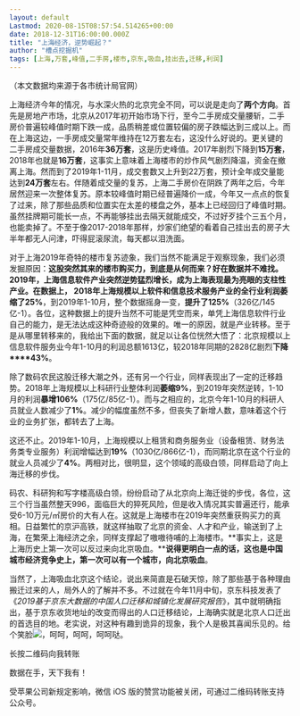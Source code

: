 ```yaml
---
layout: default
Lastmod: 2020-08-15T08:57:54.514265+00:00
date: 2018-12-31T16:00:00.000Z
title: "上海经济，逆势崛起？"
author: "槽点挖掘机"
tags: [上海,万套,峰值,二手房,楼市,京东,吸血,挂出去,迁移,利润]
---
```


（本文数据均来源于各市统计局官网）

上海经济今年的情况，与水深火热的北京完全不同，可以说是走向了**两个方向**。首先是房地产市场，北京从2017年初开始市场下行，至今二手房成交量腰斩，二手房价普遍较峰值时期下跌一成，品质稍差或位置较偏的房子跌幅达到三成以上。而在上海这边，一手房成交量常年维持在12万套左右，这没什么好说的。更关键的二手房成交量数据，2016年**36万套**，这是历史峰值。2017年剧烈下降到**15万套**，2018年也就是**16万套**，这事实上意味着上海楼市的炒作风气剧烈降温，资金在撤离上海。然而到了2019年1-11月，成交套数又上升到22万套，预计全年成交量能达到**24万套**左右。伴随着成交量的复苏，上海二手房价在阴跌了两年之后，今年居然迎来一次整体复苏。原本较峰值时期已经普遍降价一成，今年又一点点的恢复了过来，除了那些品质和位置实在太差的楼盘之外，基本上已经回归了峰值时期。虽然挂牌期可能长一点，不再能够挂出去隔天就能成交，不过好歹挂个三五个月，也能卖掉了。不至于像2017-2018年那样，炒家们绝望的看着自己挂出去的房子大半年都无人问津，吓得屁滚尿流，每天都以泪洗面。  

对于上海2019年奇特的楼市复苏迹象，我们当然不能满足于观察现象，我们必须发掘原因：**这股突然其来的楼市购买力，到底是从何而来？**好在数据并不难找。2019年，上海信息软件产业突然逆势猛烈增长，成为上海表现最为亮眼的支柱性产业。在数据上， 2018年上海规模以上软件和信息技术服务产业的全行业利润**萎缩了25%**，到2019年1-10月，整个数据摇身一变，**提升了125%**（326亿/145亿-1）。各位，这种数据上的提升当然不可能是凭空而来，单凭上海信息软件行业自己的能力，是无法达成这种奇迹般的效果的。唯一的原因，就是产业转移。至于是从哪里转移来的，我给出下面的数据，就足以让各位恍然大悟了：北京规模以上信息软件服务业今年1-10月的利润总额1613亿，较2018年同期的2828亿剧烈**下降****43%**。

除了数码农民这股迁移大潮之外，还有另一个行业，同样表现出了一定的迁移趋势。2018年上海规模以上科研行业整体利润**萎缩9%**，到2019年突然逆转，1-10月的利润**暴增106%**（175亿/85亿-1）。而与之相应的，北京今年1-10月的科研人员就业人数减少了**1%**。减少的幅度虽然不多，但丧失了新增人数，意味着这个行业的业务扩张，都转去了上海。

这还不止。2019年1-10月，上海规模以上租赁和商务服务业（设备租赁、财务法务类专业服务）利润增幅达到**19%**（1030亿/866亿-1），而同期北京在这个行业的就业人员减少了**4%**。两相对比，很明显，这个领域的高级白领，同样启动了向上海迁移的步伐。

码农、科研狗和写字楼高级白领，纷纷启动了从北京向上海迁徙的步伐，各位，这三个行当虽然整天996，面临巨大的猝死风险，但是收入情况其实普遍还行，能承受6-10万元/㎡房价的大有人在。这就是上海楼市在2019年突然重获购买力的真相。日益繁忙的京沪高铁，就这样抽取了北京的资金、人才和产业，输送到了上海，在繁荣上海经济之余，同样支撑起了嗷嗷待哺的上海楼市。**事实上，这是上海历史上第一次可以反过来向北京吸血。****说得更明白一点的话，这也是中国城市经济竞争史上，第一次可以有一个城市，向北京吸血**。

当然了，上海吸血北京这个结论，说出来简直是石破天惊，除了那些基于各种理由搬迁过来的人，局外人的了解并不多。不过就在今年11月中旬，京东科技发表了《_2019基于京东大数据的中国人口迁移和城镇化发展研究报告_》，其中就明确指出，基于京东收货地址的改变而得出的人口迁移结论，上海确实就是北京人口迁出的首选目的地。老实说，对这种有趣到诡异的现象，我个人是极其喜闻乐见的。给个笑脸![](https://images.weserv.nl/?url=https%3A//res.wx.qq.com/mpres/htmledition/images/icon/common/emotion_panel/emoji_wx/2_11.png)，呵呵，呵呵，呵呵哒。

长按二维码向我转账

数据在手，天下我有！

受苹果公司新规定影响，微信 iOS 版的赞赏功能被关闭，可通过二维码转账支持公众号。

